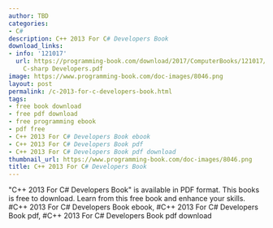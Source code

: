 ```yaml
---
author: TBD
categories:
- C#
description: C++ 2013 For C# Developers Book
download_links:
- info: '121017'
  url: https://programming-book.com/download/2017/ComputerBooks/121017/Cpp 2013 For
    C-sharp Developers.pdf
image: https://www.programming-book.com/doc-images/8046.png
layout: post
permalink: /c-2013-for-c-developers-book.html
tags:
- free book download
- free pdf download
- free programming ebook
- pdf free
- C++ 2013 For C# Developers Book ebook
- C++ 2013 For C# Developers Book pdf
- C++ 2013 For C# Developers Book pdf download
thumbnail_url: https://www.programming-book.com/doc-images/8046.png
title: C++ 2013 For C# Developers Book
---
```


 
<div class="item-desc text-justify">
  "C++ 2013 For C# Developers Book" is available in PDF format. This books is free to download. Learn from this free book and enhance your skills.
  <br>
  #C++ 2013 For C# Developers Book ebook, #C++ 2013 For C# Developers Book pdf, #C++ 2013 For C# Developers Book pdf download
</div>